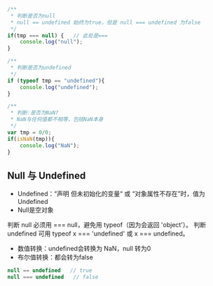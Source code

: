 ```javascript
/**
 * 判断是否为null 
 * null == undefined 始终为true，但是 null === undefined 为false
 */
if(tmp === null) {   // 此处是===
    console.log("null");
}

/**
 * 判断是否为undefined
 */
if (typeof tmp == "undefined"){
    console.log("undefined");
}

/**
 * 判断:是否为NaN?
 * NaN与任何值都不相等，包括NaN本身
 */
var tmp = 0/0;
if(isNaN(tmp)){
    console.log("NaN");
}
```


## Null 与 Undefined
* Undefined：“声明 但未初始化的变量“ 或 “对象属性不存在”时，值为Undefined
* Null是空对象


判断 null 必须用 === null，避免用 typeof（因为会返回 'object'）。
判断 undefined 可用 typeof x === 'undefined' 或 x === undefined。

* 数值转换：undefined会转换为 NaN，null 转为0
* 布尔值转换：都会转为false
```js
null == undefined   // true
null === undefined   // false
```